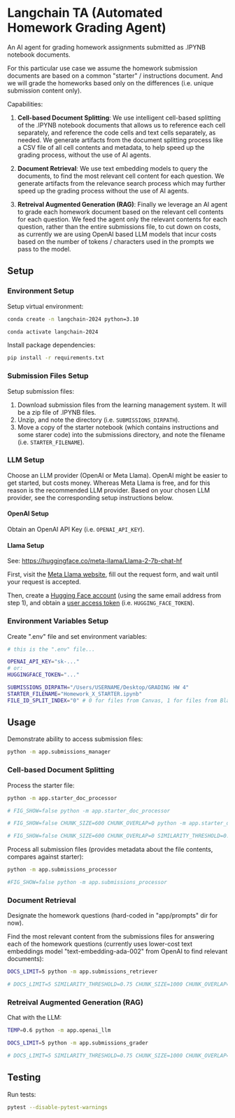 # Langchain TA (Automated Homework Grading Agent)

An AI agent for grading homework assignments submitted as .IPYNB notebook documents.

For this particular use case we assume the homework submission documents are based on a common "starter" / instructions document. And we will grade the homeworks based only on the differences (i.e. unique submission content only).

Capabilities:

  1. **Cell-based Document Splitting**: We use intelligent cell-based splitting of the .IPYNB notebook documents that allows us to reference each cell separately, and reference the code cells and text cells separately, as needed. We generate artifacts from the document splitting process like a CSV file of all cell contents and metadata, to help speed up the grading process, without the use of AI agents.

  2. **Document Retrieval**: We use text embedding models to query the documents, to find the most relevant cell content for each question. We generate artifacts from the relevance search process which may further speed up the grading process without the use of AI agents.

  3. **Retreival Augmented Generation (RAG)**: Finally we leverage an AI agent to grade each homework document based on the relevant cell contents for each question. We feed the agent only the relevant contents for each question, rather than the entire submissions file, to cut down on costs, as currently we are using OpenAI based LLM models that incur costs based on the number of tokens / characters used in the prompts we pass to the model.



## Setup

### Environment Setup

Setup virtual environment:

```sh
conda create -n langchain-2024 python=3.10

conda activate langchain-2024
```

Install package dependencies:

```sh
pip install -r requirements.txt
```


### Submission Files Setup

Setup submission files:

1. Download submission files from the learning management system. It will be a zip file of .IPYNB files.
2. Unzip, and note the directory (i.e. `SUBMISSIONS_DIRPATH`).
3. Move a copy of the starter notebook (which contains instructions and some starer code) into the submissions directory, and note the filename (i.e. `STARTER_FILENAME`).


### LLM Setup

Choose an LLM provider (OpenAI or Meta Llama). OpenAI might be easier to get started, but costs money. Whereas Meta Llama is free, and for this reason is the recommended LLM provider. Based on your chosen LLM provider, see the corresponding setup instructions below.

#### OpenAI Setup

Obtain an OpenAI API Key (i.e. `OPENAI_API_KEY`).

#### Llama Setup

See: https://huggingface.co/meta-llama/Llama-2-7b-chat-hf

First, visit the [Meta Llama website](https://ai.meta.com/resources/models-and-libraries/llama-downloads/), fill out the request form, and wait until your request is accepted.

Then, create a [Hugging Face account](https://huggingface.co) (using the same email address from step 1), and obtain a [user access token](https://huggingface.co/docs/hub/security-tokens) (i.e. `HUGGING_FACE_TOKEN`).


### Environment Variables Setup

Create ".env" file and set environment variables:

```sh
# this is the ".env" file...

OPENAI_API_KEY="sk-..."
# or:
HUGGINGFACE_TOKEN="..."

SUBMISSIONS_DIRPATH="/Users/USERNAME/Desktop/GRADING HW 4"
STARTER_FILENAME="Homework_X_STARTER.ipynb"
FILE_ID_SPLIT_INDEX="0" # 0 for files from Canvas, 1 for files from Blackboard
```


## Usage

Demonstrate ability to access submission files:

```sh
python -m app.submissions_manager
```

### Cell-based Document Splitting

Process the starter file:

```sh
python -m app.starter_doc_processor

# FIG_SHOW=false python -m app.starter_doc_processor

# FIG_SHOW=false CHUNK_SIZE=600 CHUNK_OVERLAP=0 python -m app.starter_doc_processor

# FIG_SHOW=false CHUNK_SIZE=600 CHUNK_OVERLAP=0 SIMILARITY_THRESHOLD=0.75 python -m app.starter_doc_processor
```

Process all submission files (provides metadata about the file contents, compares against starter):

```sh
python -m app.submissions_processor

#FIG_SHOW=false python -m app.submissions_processor
```

### Document Retrieval

Designate the homework questions (hard-coded in "app/prompts" dir for now).

Find the most relevant content from the submissions files for answering each of the homework questions (currently uses lower-cost text embeddings model "text-embedding-ada-002" from OpenAI to find relevant documents):

```sh
DOCS_LIMIT=5 python -m app.submissions_retriever

# DOCS_LIMIT=5 SIMILARITY_THRESHOLD=0.75 CHUNK_SIZE=1000 CHUNK_OVERLAP=0 python -m app.submissions_retriever
```


### Retreival Augmented Generation (RAG)

Chat with the LLM:

```sh
TEMP=0.6 python -m app.openai_llm
```

```sh
DOCS_LIMIT=5 python -m app.submissions_grader

# DOCS_LIMIT=5 SIMILARITY_THRESHOLD=0.75 CHUNK_SIZE=1000 CHUNK_OVERLAP=0 python -m app.submissions_grader
```


## Testing

Run tests:

```sh
pytest --disable-pytest-warnings
```
